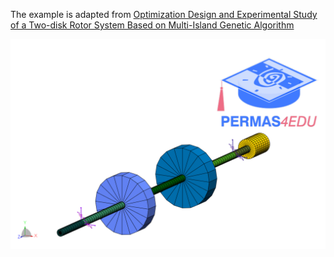 The example is adapted from [Optimization Design and Experimental Study of a Two-disk Rotor System Based on Multi-Island Genetic Algorithm](http://dx.doi.org/10.1515/tjj-2017-0010)

![Two-disk rotor system](two_disk_rotor_system.png)

